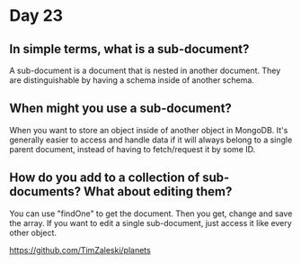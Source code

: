 # Day 23

## In simple terms, what is a sub-document?
A sub-document is a document that is nested in another document. They are distinguishable by having a schema inside of another schema.

## When might you use a sub-document?
When you want to store an object inside of another object in MongoDB. It's generally easier to access and handle data if it will always belong to a single parent document, instead of having to fetch/request it by some ID.

## How do you add to a collection of sub-documents? What about editing them?
You can use "findOne" to get the document. Then you get, change and save the array. If you want to edit a single sub-document, just access it like every other object.

https://github.com/TimZaleski/planets